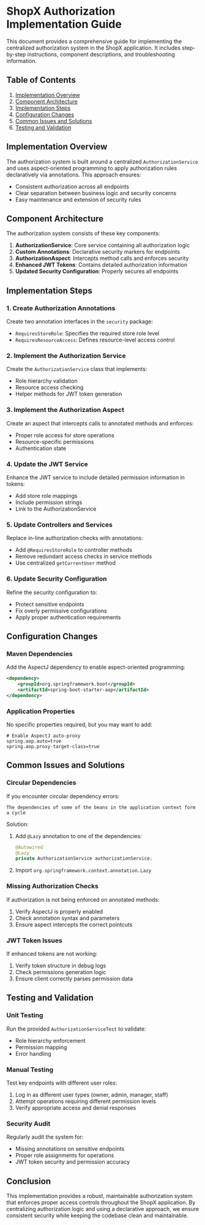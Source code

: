 # ShopX Authorization Implementation Guide

This document provides a comprehensive guide for implementing the centralized authorization system in the ShopX application. It includes step-by-step instructions, component descriptions, and troubleshooting information.

## Table of Contents

1. [Implementation Overview](#implementation-overview)
2. [Component Architecture](#component-architecture)
3. [Implementation Steps](#implementation-steps)
4. [Configuration Changes](#configuration-changes)
5. [Common Issues and Solutions](#common-issues-and-solutions)
6. [Testing and Validation](#testing-and-validation)

## Implementation Overview

The authorization system is built around a centralized `AuthorizationService` and uses aspect-oriented programming to apply authorization rules declaratively via annotations. This approach ensures:

- Consistent authorization across all endpoints
- Clear separation between business logic and security concerns
- Easy maintenance and extension of security rules

## Component Architecture

The authorization system consists of these key components:

1. **AuthorizationService**: Core service containing all authorization logic
2. **Custom Annotations**: Declarative security markers for endpoints
3. **AuthorizationAspect**: Intercepts method calls and enforces security
4. **Enhanced JWT Tokens**: Contains detailed authorization information
5. **Updated Security Configuration**: Properly secures all endpoints

## Implementation Steps

### 1. Create Authorization Annotations

Create two annotation interfaces in the `security` package:

- `RequiresStoreRole`: Specifies the required store role level
- `RequiresResourceAccess`: Defines resource-level access control

### 2. Implement the Authorization Service

Create the `AuthorizationService` class that implements:

- Role hierarchy validation
- Resource access checking
- Helper methods for JWT token generation

### 3. Implement the Authorization Aspect

Create an aspect that intercepts calls to annotated methods and enforces:

- Proper role access for store operations
- Resource-specific permissions
- Authentication state

### 4. Update the JWT Service

Enhance the JWT service to include detailed permission information in tokens:

- Add store role mappings
- Include permission strings
- Link to the AuthorizationService

### 5. Update Controllers and Services

Replace in-line authorization checks with annotations:

- Add `@RequiresStoreRole` to controller methods
- Remove redundant access checks in service methods
- Use centralized `getCurrentUser` method

### 6. Update Security Configuration

Refine the security configuration to:

- Protect sensitive endpoints
- Fix overly permissive configurations
- Apply proper authentication requirements

## Configuration Changes

### Maven Dependencies

Add the AspectJ dependency to enable aspect-oriented programming:

```xml
<dependency>
    <groupId>org.springframework.boot</groupId>
    <artifactId>spring-boot-starter-aop</artifactId>
</dependency>
```

### Application Properties

No specific properties required, but you may want to add:

```properties
# Enable AspectJ auto-proxy
spring.aop.auto=true
spring.aop.proxy-target-class=true
```

## Common Issues and Solutions

### Circular Dependencies

If you encounter circular dependency errors:

```
The dependencies of some of the beans in the application context form a cycle
```

Solution:
1. Add `@Lazy` annotation to one of the dependencies:
   ```java
   @Autowired
   @Lazy
   private AuthorizationService authorizationService;
   ```
2. Import `org.springframework.context.annotation.Lazy`

### Missing Authorization Checks

If authorization is not being enforced on annotated methods:

1. Verify AspectJ is properly enabled
2. Check annotation syntax and parameters
3. Ensure aspect intercepts the correct pointcuts

### JWT Token Issues

If enhanced tokens are not working:

1. Verify token structure in debug logs
2. Check permissions generation logic
3. Ensure client correctly parses permission data

## Testing and Validation

### Unit Testing

Run the provided `AuthorizationServiceTest` to validate:

- Role hierarchy enforcement
- Permission mapping
- Error handling

### Manual Testing

Test key endpoints with different user roles:

1. Log in as different user types (owner, admin, manager, staff)
2. Attempt operations requiring different permission levels
3. Verify appropriate access and denial responses

### Security Audit

Regularly audit the system for:

- Missing annotations on sensitive endpoints
- Proper role assignments for operations
- JWT token security and permission accuracy

## Conclusion

This implementation provides a robust, maintainable authorization system that enforces proper access controls throughout the ShopX application. By centralizing authorization logic and using a declarative approach, we ensure consistent security while keeping the codebase clean and maintainable.